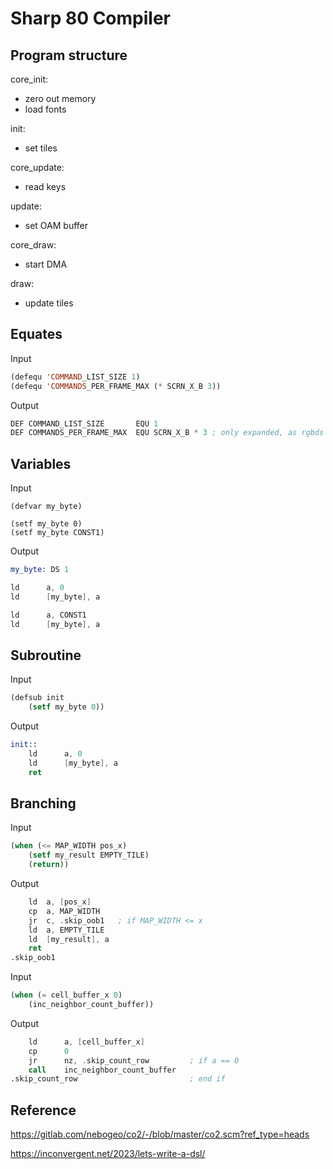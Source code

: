 # Sharp 80 Compiler

## Program structure

core_init:

- zero out memory
- load fonts

init:

- set tiles

core_update:

- read keys

update:

- set OAM buffer

core_draw:

- start DMA

draw:

- update tiles

## Equates

Input

```lisp
(defequ 'COMMAND_LIST_SIZE 1)
(defequ 'COMMANDS_PER_FRAME_MAX (* SCRN_X_B 3))

```

Output

```asm
DEF COMMAND_LIST_SIZE       EQU 1
DEF COMMANDS_PER_FRAME_MAX  EQU SCRN_X_B * 3 ; only expanded, as rgbds will computed at compile time

```

## Variables

Input

```[lisp]
(defvar my_byte)

(setf my_byte 0)
(setf my_byte CONST1)
```

Output

```asm
my_byte: DS 1

ld      a, 0
ld      [my_byte], a

ld      a, CONST1
ld      [my_byte], a
```

## Subroutine

Input

```lisp
(defsub init
    (setf my_byte 0))
```

Output

```asm
init::
    ld      a, 0
    ld      [my_byte], a
    ret
```

## Branching

Input

```lisp
(when (<= MAP_WIDTH pos_x)
    (setf my_result EMPTY_TILE)  
    (return))
```

Output

```asm
    ld  a, [pos_x]
    cp  a, MAP_WIDTH
    jr  c, .skip_oob1   ; if MAP_WIDTH <= x
    ld  a, EMPTY_TILE
    ld  [my_result], a  
    ret
.skip_oob1                  
```

Input

```lisp
(when (= cell_buffer_x 0)
    (inc_neighbor_count_buffer))
```

Output

```asm
    ld      a, [cell_buffer_x]
    cp      0
    jr      nz, .skip_count_row         ; if a == 0
    call    inc_neighbor_count_buffer
.skip_count_row                         ; end if
```

## Reference

<https://gitlab.com/nebogeo/co2/-/blob/master/co2.scm?ref_type=heads>

<https://inconvergent.net/2023/lets-write-a-dsl/>
